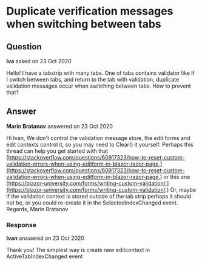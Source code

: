 # Duplicate verification messages when switching between tabs

## Question

**Iva** asked on 23 Oct 2020

Hello! I have a tabstrip with many tabs. One of tabs contains validator like <ValidationMessage For="@(()=> crmView.Name)" /> If I switch between tabs, and return to the tab with validation, duplicate validation messages occur when switching between tabs. How to prevent that?

## Answer

**Marin Bratanov** answered on 23 Oct 2020

Hi Ivan, We don't control the validation message store, the edit forms and edit contexts control it, so you may need to Clear() it yourself. Perhaps this thread can help you get started with that [https://stackoverflow.com/questions/60917323/how-to-reset-custom-validation-errors-when-using-editform-in-blazor-razor-page,](https://stackoverflow.com/questions/60917323/how-to-reset-custom-validation-errors-when-using-editform-in-blazor-razor-page,) or this one [https://blazor-university.com/forms/writing-custom-validation/.](https://blazor-university.com/forms/writing-custom-validation/.) Or, maybe if the validation context is stored outside of the tab strip perhaps it should not be, or you could re-create it in the SelectedIndexChanged event. Regards, Marin Bratanov

### Response

**Ivan** answered on 23 Oct 2020

Thank you! The simplest way is create new editcontext in ActiveTabIndexChanged event
